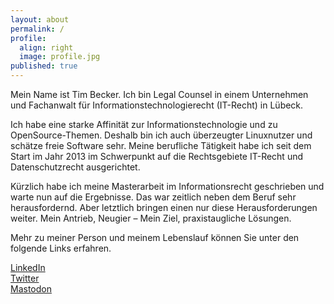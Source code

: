```yaml
---
layout: about
permalink: /
profile:
  align: right
  image: profile.jpg
published: true
---
```


Mein Name ist Tim Becker. Ich bin Legal Counsel in einem Unternehmen und Fachanwalt für Informationstechnologierecht (IT-Recht) in Lübeck. 

Ich habe eine starke Affinität zur Informationstechnologie und zu OpenSource-Themen. Deshalb bin ich auch überzeugter Linuxnutzer und schätze freie Software sehr. Meine berufliche Tätigkeit habe ich seit dem Start im Jahr 2013 im Schwerpunkt auf die Rechtsgebiete IT-Recht und Datenschutzrecht ausgerichtet.

Kürzlich habe ich meine Masterarbeit im Informationsrecht geschrieben und warte nun auf die Ergebnisse. Das war zeitlich neben dem Beruf sehr herausfordernd. Aber letztlich bringen einen nur diese Herausforderungen weiter. Mein Antrieb, Neugier – Mein Ziel, praxistaugliche Lösungen.

Mehr zu meiner Person und meinem Lebenslauf können Sie unter den folgende Links erfahren.

[LinkedIn](<https://www.linkedin.com/in/becker-tim/>)\
[Twitter](<https://twitter.com/ra_tbecker>)\
[Mastodon](<@timbecker@digitalcourage.social>)
